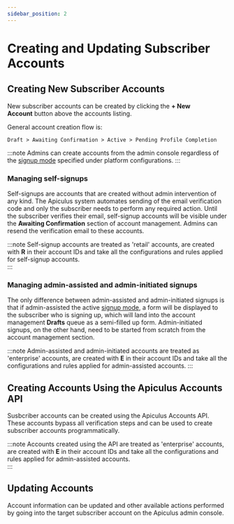 ```yaml
---
sidebar_position: 2
---
```

# Creating and Updating Subscriber Accounts

## Creating New Subscriber Accounts

New subscriber accounts can be created by clicking the **+ New Account** button above the accounts listing.

General account creation flow is:

`Draft > Awaiting Confirmation > Active > Pending Profile Completion`

:::note
Admins can create accounts from the admin console regardless of the [signup mode](https://docs.apiculus.com/hc/en-in/articles/12614443069853) specified under platform configurations.
:::

### Managing self-signups

Self-signups are accounts that are created without admin intervention of any kind. The Apiculus system automates sending of the email verification code and only the subscriber needs to perform any required action. Until the subscriber verifies their email, self-signup accounts will be visible under the **Awaiting Confirmation** section of account management. Admins can resend the verification email to these accounts.

:::note
Self-signup accounts are treated as 'retail' accounts, are created with **R** in their account IDs and take all the configurations and rules applied for self-signup accounts.  
:::

### Managing admin-assisted and admin-initiated signups

The only difference between admin-assisted and admin-initiated signups is that if admin-assisted the active [signup mode](https://docs.apiculus.com/hc/en-in/articles/12614443069853), a form will be displayed to the subscriber who is signing up, which will land into the account management **Drafts** queue as a semi-filled up form. Admin-initiated signups, on the other hand, need to be started from scratch from the account management section.

:::note
Admin-assisted and admin-initiated accounts are treated as 'enterprise' accounts, are created with **E** in their account IDs and take all the configurations and rules applied for admin-assisted accounts.
:::

## Creating Accounts Using the Apiculus Accounts API

Susbcriber accounts can be created using the Apiculus Accounts API. These accounts bypass all verification steps and can be used to create subscriber accounts programmatically.

:::note
Accounts created using the API are treated as 'enterprise' accounts, are created with **E** in their account IDs and take all the configurations and rules applied for admin-assisted accounts.  
:::

## Updating Accounts

Account information can be updated and other available actions performed by going into the target subscriber account on the Apiculus admin console.